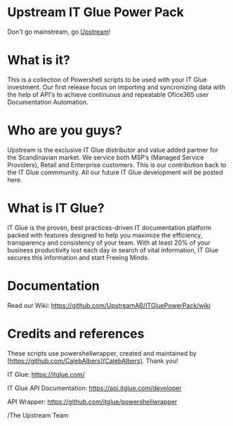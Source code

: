 # Upstream IT Glue Power Pack  
Don't go mainstream, go [Upstream](https://en.upstream.se)!
  
# What is it?
This is a collection of Powershell scripts to be used with your IT Glue investment. Our first release focus on importing and syncronizing data with the help of API's to achieve continuous and repeatable Ofice365 user Documentation Automation.

# Who are you guys?
Upstream is the exclusive IT Glue distributor and value added partner for the Scandinavian market. We service both MSP’s (Managed Service Providers), Retail and Enterprise customers. This is our contribution back to the IT Glue commmunity. All our future IT Glue development will be posted here.

# What is IT Glue?
IT Glue is the proven, best practices-driven IT documentation platform packed with features designed to help you maximize the efficiency, transparency and consistency of your team. With at least 20% of your business productivity lost each day in search of vital information, IT Glue secures this information and start Freeing Minds.

# Documentation
Read our Wiki: https://github.com/UpstreamAB/ITGluePowerPack/wiki

# Credits and references
These scripts use powershellwrapper, created and maintained by [https://github.com/CalebAlbers](CalebAlbers). Thank you!

IT Glue: https://itglue.com/

IT Glue API Documentation: https://api.itglue.com/developer

API Wrapper: https://github.com/itglue/powershellwrapper

/The Upstream Team


